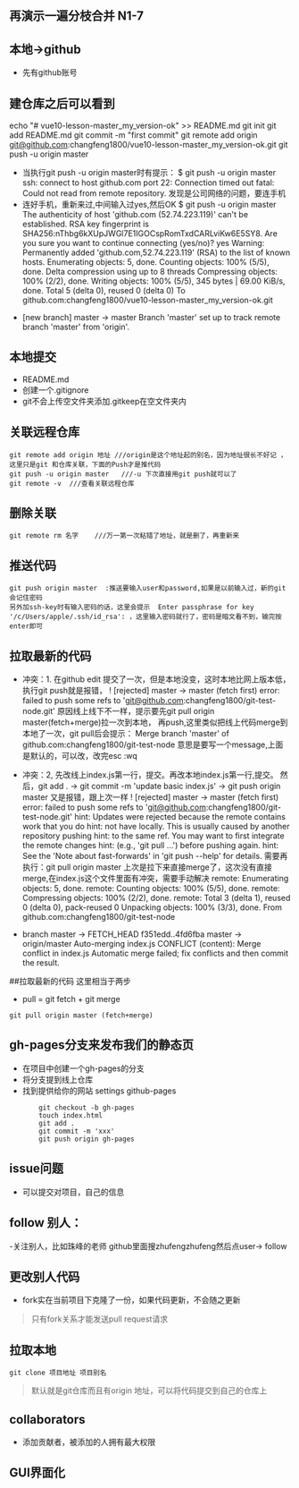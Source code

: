## 再演示一遍分枝合并 N1-7

## 本地->github
- 先有github账号

## 建仓库之后可以看到
echo "# vue10-lesson-master_my_version-ok" >> README.md
git init
git add README.md
git commit -m "first commit"
git remote add origin git@github.com:changfeng1800/vue10-lesson-master_my_version-ok.git
git push -u origin master

- 当执行git push -u origin master时有提示：
$ git push -u origin master
ssh: connect to host github.com port 22: Connection timed out
fatal: Could not read from remote repository.
发现是公司网络的问题，要连手机
- 连好手机，重新来过,中间输入过yes,然后OK
$ git push -u origin master
The authenticity of host 'github.com (52.74.223.119)' can't be established.
RSA key fingerprint is SHA256:nThbg6kXUpJWGl7E1IGOCspRomTxdCARLviKw6E5SY8.
Are you sure you want to continue connecting (yes/no)? yes
Warning: Permanently added 'github.com,52.74.223.119' (RSA) to the list of known hosts.
Enumerating objects: 5, done.
Counting objects: 100% (5/5), done.
Delta compression using up to 8 threads
Compressing objects: 100% (2/2), done.
Writing objects: 100% (5/5), 345 bytes | 69.00 KiB/s, done.
Total 5 (delta 0), reused 0 (delta 0)
To github.com:changfeng1800/vue10-lesson-master_my_version-ok.git
 * [new branch]      master -> master
Branch 'master' set up to track remote branch 'master' from 'origin'.


## 本地提交
- README.md
- 创建一个.gitignore
- git不会上传空文件夹添加.gitkeep在空文件夹内

## 关联远程仓库
```
git remote add origin 地址 ///origin是这个地址起的别名，因为地址很长不好记 ，这里只是git 和仓库关联，下面的Push才是推代码
git push -u origin master   ///-u 下次直接用git push就可以了
git remote -v  ///查看关联远程仓库
```

## 删除关联
```
git remote rm 名字    ///万一第一次粘错了地址，就是删了，再重新来
```

## 推送代码
```
git push origin master  :推送要输入user和password,如果是以前输入过，新的git会记住密码
另外加ssh-key时有输入密码的话，这里会提示  Enter passphrase for key '/c/Users/apple/.ssh/id_rsa': ，这里输入密码就行了，密码是暗文看不到，输完按enter即可
```

## 拉取最新的代码
- 冲突：1. 
在github edit 提交了一次，但是本地没变，这时本地比网上版本低，执行git push就是报错，
! [rejected]        master -> master (fetch first)
error: failed to push some refs to 'git@github.com:changfeng1800/git-test-node.git'
原因线上线下不一样，提示要先git pull origin master(fetch+merge)拉一次到本地，
再push,这里类似把线上代码merge到本地了一次，git pull后会提示：
Merge branch 'master' of github.com:changfeng1800/git-test-node
意思是要写一个message,上面是默认的，可以改，改完esc :wq

- 冲突：2,
先改线上index.js第一行，提交。再改本地index.js第一行,提交。
     然后，git add .   -> git commit -m 'update basic index.js' ->   git push origin master 又是报错，跟上次一样
     ! [rejected]        master -> master (fetch first)
error: failed to push some refs to 'git@github.com:changfeng1800/git-test-node.git'
hint: Updates were rejected because the remote contains work that you do
hint: not have locally. This is usually caused by another repository pushing
hint: to the same ref. You may want to first integrate the remote changes
hint: (e.g., 'git pull ...') before pushing again.
hint: See the 'Note about fast-forwards' in 'git push --help' for details.
需要再执行：git pull origin master 上次是拉下来直接merge了，这次没有直接merge,在index.js这个文件里面有冲突，需要手动解决
remote: Enumerating objects: 5, done.
remote: Counting objects: 100% (5/5), done.
remote: Compressing objects: 100% (2/2), done.
remote: Total 3 (delta 1), reused 0 (delta 0), pack-reused 0
Unpacking objects: 100% (3/3), done.
From github.com:changfeng1800/git-test-node
 * branch            master     -> FETCH_HEAD
   f351edd..4fd6fba  master     -> origin/master
Auto-merging index.js
CONFLICT (content): Merge conflict in index.js
Automatic merge failed; fix conflicts and then commit the result.



##拉取最新的代码  这里相当于两步
- pull = git fetch  + git merge
```
git pull origin master (fetch+merge)    
```

## gh-pages分支来发布我们的静态页
- 在项目中创建一个gh-pages的分支
- 将分支提到线上仓库
- 找到提供给你的网站 settings github-pages
    ```
        git checkout -b gh-pages
        touch index.html
        git add .
        git commit -m 'xxx'
        git push origin gh-pages
    ```

## issue问题
- 可以提交对项目，自己的信息

## follow 别人：
-关注别人，比如珠峰的老师
github里面搜zhufengzhufeng然后点user-> follow

## 更改别人代码
- fork实在当前项目下克隆了一份，如果代码更新，不会随之更新

> 只有fork关系才能发送pull request请求

## 拉取本地
```
git clone 项目地址 项目别名
```

> 默认就是git仓库而且有origin 地址，可以将代码提交到自己的仓库上

## collaborators
- 添加贡献者，被添加的人拥有最大权限

## GUI界面化
